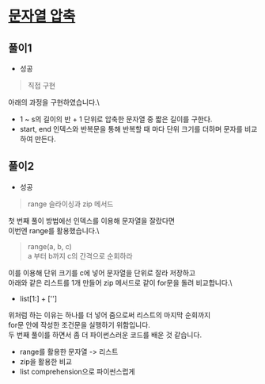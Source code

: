 # [문자열 압축](https://programmers.co.kr/learn/courses/30/lessons/60057)

## 풀이1
- 성공

> 직접 구현

아래의 과정을 구현하였습니다.\
- 1 ~ s의 길이의 반 + 1 단위로 압축한 문자열 중 짧은 길이를 구한다.
- start, end 인덱스와 반복문을 통해 반복할 때 마다 단위 크기를 더하며 문자를 비교하여 만든다.

## 풀이2
- 성공

> range 슬라이싱과 zip 메서드

첫 번째 풀이 방법에선 인덱스를 이용해 문자열을 잘랐다면\
이번엔 range를 활용했습니다.\
> range(a, b, c)\
> a 부터 b까지 c의 간격으로 순회하라

이를 이용해 단위 크기를 c에 넣어 문자열을 단위로 잘라 저장하고\
아래와 같은 리스트를 1개 만들어 zip 메서드로 같이 for문을 돌려 비교합니다.\
- list[1:] + ['']

위처럼 하는 이유는 하나를 더 넣어 줌으로써 리스트의 마지막 순회까지\
for문 안에 작성한 조건문을 실행하기 위함입니다.\
두 번째 풀이를 하면서 좀 더 파이썬스러운 코드를 배운 것 같습니다.
- range를 활용한 문자열 -> 리스트
- zip을 활용한 비교
- list comprehension으로 파이썬스럽게